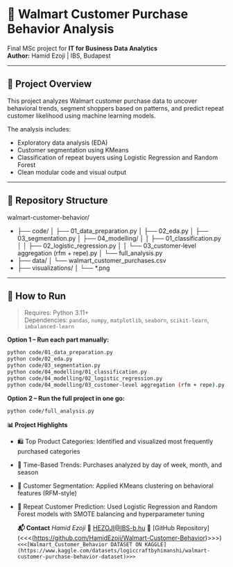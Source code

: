 # 🛒 Walmart Customer Purchase Behavior Analysis

Final MSc project for **IT for Business Data Analytics**  
**Author:** Hamid Ezoji | IBS, Budapest

---

## 📄 Project Overview

This project analyzes Walmart customer purchase data to uncover behavioral trends, segment shoppers based on patterns, and predict repeat customer likelihood using machine learning models.

The analysis includes:
- Exploratory data analysis (EDA)
- Customer segmentation using KMeans
- Classification of repeat buyers using Logistic Regression and Random Forest
- Clean modular code and visual output

---

## 📁 Repository Structure

walmart-customer-behavior/
- ├── code/
│ ├── 01_data_preparation.py
│ ├── 02_eda.py
│ ├── 03_segmentation.py
│ ├── 04_modelling/
│ │ ├── 01_classification.py
│ │ ├── 02_logistic_regression.py
│ │ └── 03_customer‐level aggregation (rfm + repe).py
│ └── full_analysis.py
- ├── data/
│ └── walmart_customer_purchases.csv
- ├── visualizations/
│ └── *.png


---

## 🧪 How to Run

> Requires: Python 3.11+  
> Dependencies: `pandas`, `numpy`, `matplotlib`, `seaborn`, `scikit-learn`, `imbalanced-learn`

**Option 1 – Run each part manually:**
```bash
python code/01_data_preparation.py
python code/02_eda.py
python code/03_segmentation.py
python code/04_modelling/01_classification.py
python code/04_modelling/02_logistic_regression.py
python code/04_modelling/03_customer‐level aggregation (rfm + repe).py
```
**Option 2 – Run the full project in one go:**
```bash
python code/full_analysis.py

```
**📊 Project Highlights**
- 🛍 Top Product Categories: Identified and visualized most frequently purchased categories
- 📅 Time-Based Trends: Purchases analyzed by day of week, month, and season
- 👥 Customer Segmentation: Applied KMeans clustering on behavioral features (RFM-style)
- 🔁 Repeat Customer Prediction: Used Logistic Regression and Random Forest models with SMOTE balancing and hyperparameter tuning

  **📬 Contact**
  *Hamid Ezoji*
📧 HEZOJI@IBS-b.hu
🔗 [GitHub Repository](<<<(https://github.com/HamidEzoji/Walmart-Customer-Behavior)>>>)
`<<<[Walmart_Customer_Behavior DATASET ON KAGGLE](https://www.kaggle.com/datasets/logiccraftbyhimanshi/walmart-customer-purchase-behavior-dataset)>>>`  
